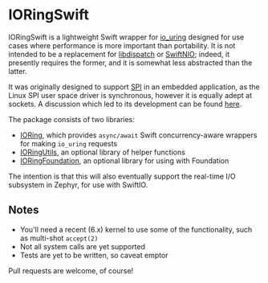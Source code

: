 IORingSwift
===========

IORingSwift is a lightweight Swift wrapper for [io\_uring](https://en.wikipedia.org/wiki/Io_uring) designed for use cases where performance is more important than portability. It is not intended to be a replacement for [libdispatch](https://github.com/apple/swift-corelibs-libdispatch) or [SwiftNIO](https://github.com/apple/swift-nio); indeed, it presently requires the former, and it is somewhat less abstracted than the latter.

It was originally designed to support [SPI](https://en.wikipedia.org/wiki/Serial_Peripheral_Interface) in an embedded application, as the Linux SPI user space driver is synchronous, however it is equally adept at sockets. A discussion which led to its development can be found [here](https://forums.swift.org/t/blocking-i-o-and-concurrency/67276).

The package consists of two libraries:

* [IORing](Sources/IORing), which provides `async/await` Swift concurrency-aware wrappers for making `io_uring` requests
* [IORingUtils](Sources/IORingUtils), an optional library of helper functions
* [IORingFoundation](Sources/IORingFoundation), an optional library for using with Foundation

The intention is that this will also eventually support the real-time I/O subsystem in Zephyr, for use with SwiftIO.

Notes
-----

* You'll need a recent (6.x) kernel to use some of the functionality, such as multi-shot `accept(2)`
* Not all system calls are yet supported
* Tests are yet to be written, so caveat emptor

Pull requests are welcome, of course!

